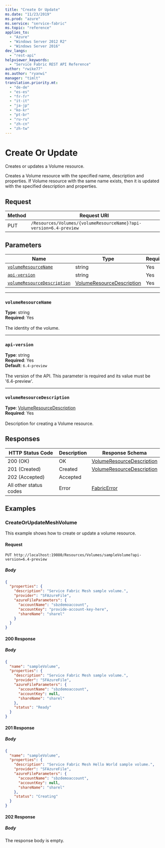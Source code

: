 ```yaml
---
title: "Create Or Update"
ms.date: "11/23/2019"
ms.prod: "azure"
ms.service: "service-fabric"
ms.topic: "reference"
applies_to: 
  - "Azure"
  - "Windows Server 2012 R2"
  - "Windows Server 2016"
dev_langs: 
  - "rest-api"
helpviewer_keywords: 
  - "Service Fabric REST API Reference"
author: "rwike77"
ms.author: "ryanwi"
manager: "timlt"
translation.priority.mt: 
  - "de-de"
  - "es-es"
  - "fr-fr"
  - "it-it"
  - "ja-jp"
  - "ko-kr"
  - "pt-br"
  - "ru-ru"
  - "zh-cn"
  - "zh-tw"
---
```

# Create Or Update
Creates or updates a Volume resource.

Creates a Volume resource with the specified name, description and properties. If Volume resource with the same name exists, then it is updated with the specified description and properties.

## Request
| Method | Request URI |
| ------ | ----------- |
| PUT | `/Resources/Volumes/{volumeResourceName}?api-version=6.4-preview` |


## Parameters
| Name | Type | Required | Location |
| --- | --- | --- | --- |
| [`volumeResourceName`](#volumeresourcename) | string | Yes | Path |
| [`api-version`](#api-version) | string | Yes | Query |
| [`volumeResourceDescription`](#volumeresourcedescription) | [VolumeResourceDescription](sfclient-model-volumeresourcedescription.md) | Yes | Body |

____
### `volumeResourceName`
__Type__: string <br/>
__Required__: Yes<br/>
<br/>
The identity of the volume.

____
### `api-version`
__Type__: string <br/>
__Required__: Yes<br/>
__Default__: `6.4-preview` <br/>
<br/>
The version of the API. This parameter is required and its value must be '6.4-preview'.


____
### `volumeResourceDescription`
__Type__: [VolumeResourceDescription](sfclient-model-volumeresourcedescription.md) <br/>
__Required__: Yes<br/>
<br/>
Description for creating a Volume resource.

## Responses

| HTTP Status Code | Description | Response Schema |
| --- | --- | --- |
| 200 (OK) | OK<br/> | [VolumeResourceDescription](sfclient-model-volumeresourcedescription.md) |
| 201 (Created) | Created<br/> | [VolumeResourceDescription](sfclient-model-volumeresourcedescription.md) |
| 202 (Accepted) | Accepted<br/> |  |
| All other status codes | Error<br/> | [FabricError](sfclient-model-fabricerror.md) |

## Examples

### CreateOrUpdateMeshVolume

This example shows how to create or update a volume resource.

#### Request
```
PUT http://localhost:19080/Resources/Volumes/sampleVolume?api-version=6.4-preview
```

##### Body
```json
{
  "properties": {
    "description": "Service Fabric Mesh sample volume.",
    "provider": "SFAzureFile",
    "azureFileParameters": {
      "accountName": "sbzdemoaccount",
      "accountKey": "provide-account-key-here",
      "shareName": "sharel"
    }
  }
}
```

#### 200 Response
##### Body
```json
{
  "name": "sampleVolume",
  "properties": {
    "description": "Service Fabric Mesh sample volume.",
    "provider": "SFAzureFile",
    "azureFileParameters": {
      "accountName": "sbzdemoaccount",
      "accountKey": null,
      "shareName": "sharel"
    },
    "status": "Ready"
  }
}
```


#### 201 Response
##### Body
```json
{
  "name": "sampleVolume",
  "properties": {
    "description": "Service Fabric Mesh Hello World sample volume.",
    "provider": "SFAzureFile",
    "azureFileParameters": {
      "accountName": "sbzdemoaccount",
      "accountKey": null,
      "shareName": "sharel"
    },
    "status": "Creating"
  }
}
```


#### 202 Response
##### Body
The response body is empty.